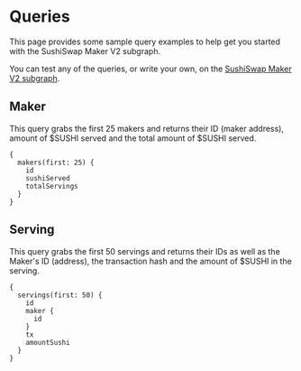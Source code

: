# Queries

This page provides some sample query examples to help get you started with the SushiSwap Maker V2 subgraph.

You can test any of the queries, or write your own, on the [SushiSwap Maker V2 subgraph](https://thegraph.com/hosted-service/subgraph/sushiswap/sushi-makerv2).

## Maker

This query grabs the first 25 makers and returns their ID (maker address), amount of $SUSHI served and the total amount of $SUSHI served.

```
{
  makers(first: 25) {
    id
    sushiServed
    totalServings
  }
}
```

## Serving

This query grabs the first 50 servings and returns their IDs as well as the Maker's ID (address), the transaction hash and the amount of $SUSHI in the serving.

```
{
  servings(first: 50) {
    id
    maker {
      id
    }
    tx
    amountSushi
  }
}
```
